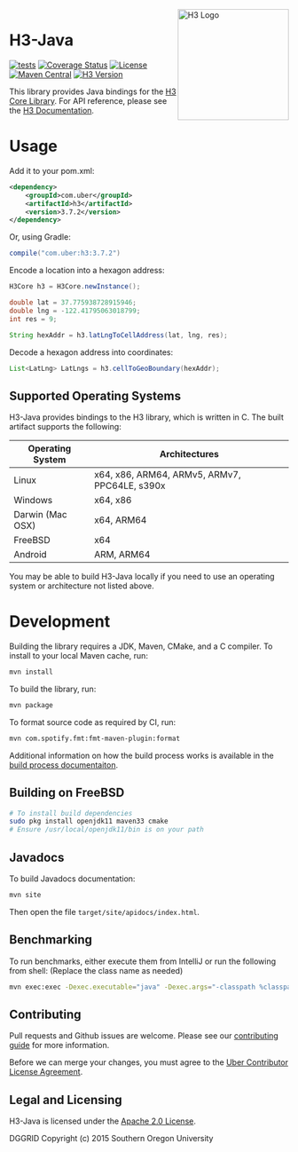 <img align="right" src="https://uber.github.io/img/h3Logo-color.svg" alt="H3 Logo" width="200">

# H3-Java

[![tests](https://github.com/uber/h3-java/workflows/tests/badge.svg)](https://github.com/uber/h3-java/actions)
[![Coverage Status](https://coveralls.io/repos/github/uber/h3-java/badge.svg?branch=master)](https://coveralls.io/github/uber/h3-java?branch=master)
[![License](https://img.shields.io/badge/License-Apache%202.0-blue.svg)](LICENSE)
[![Maven Central](https://maven-badges.herokuapp.com/maven-central/com.uber/h3/badge.svg)](https://maven-badges.herokuapp.com/maven-central/com.uber/h3)
[![H3 Version](https://img.shields.io/badge/h3-v3.7.2-blue.svg)](https://github.com/uber/h3/releases/tag/v3.7.2)

This library provides Java bindings for the [H3 Core Library](https://github.com/uber/h3). For API reference, please see the [H3 Documentation](https://h3geo.org/).

# Usage

Add it to your pom.xml:

```xml
<dependency>
    <groupId>com.uber</groupId>
    <artifactId>h3</artifactId>
    <version>3.7.2</version>
</dependency>
```

Or, using Gradle:

```gradle
compile("com.uber:h3:3.7.2")
```

Encode a location into a hexagon address:

```java
H3Core h3 = H3Core.newInstance();

double lat = 37.775938728915946;
double lng = -122.41795063018799;
int res = 9;

String hexAddr = h3.latLngToCellAddress(lat, lng, res);
```

Decode a hexagon address into coordinates:

```java
List<LatLng> LatLngs = h3.cellToGeoBoundary(hexAddr);
```

## Supported Operating Systems

H3-Java provides bindings to the H3 library, which is written in C. The built artifact supports the following:

| Operating System | Architectures
| ---------------- | -------------
| Linux            | x64, x86, ARM64, ARMv5, ARMv7, PPC64LE, s390x
| Windows          | x64, x86
| Darwin (Mac OSX) | x64, ARM64
| FreeBSD          | x64
| Android          | ARM, ARM64

You may be able to build H3-Java locally if you need to use an operating system or architecture not listed above.

# Development

Building the library requires a JDK, Maven, CMake, and a C compiler. To install to your local Maven cache, run:

```sh
mvn install
```

To build the library, run:

```sh
mvn package
```

To format source code as required by CI, run:

```sh
mvn com.spotify.fmt:fmt-maven-plugin:format
```

Additional information on how the build process works is available in the [build process documentaiton](docs/library-build.md).

## Building on FreeBSD

```sh
# To install build dependencies
sudo pkg install openjdk11 maven33 cmake
# Ensure /usr/local/openjdk11/bin is on your path
```

## Javadocs

To build Javadocs documentation:

```sh
mvn site
```

Then open the file `target/site/apidocs/index.html`.

## Benchmarking

To run benchmarks, either execute them from IntelliJ or run the following from shell: (Replace the class name as needed)

```sh
mvn exec:exec -Dexec.executable="java" -Dexec.args="-classpath %classpath com.uber.h3core.benchmarking.H3CoreBenchmark" -Dexec.classpathScope="test"
```

## Contributing

Pull requests and Github issues are welcome. Please see our [contributing guide](./CONTRIBUTING.md) for more information.

Before we can merge your changes, you must agree to the [Uber Contributor License Agreement](http://cla-assistant.io/uber/h3-java).

## Legal and Licensing

H3-Java is licensed under the [Apache 2.0 License](./LICENSE).

DGGRID
Copyright (c) 2015 Southern Oregon University
